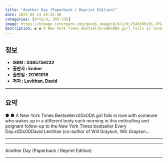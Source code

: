 ```yaml
---
title: "Another Day (Paperback / Reprint Edition)"
date: 2021-05-14 14:42:46
categories: [외국도서, 경영-인문]
image: https://bimage.interpark.com/goods_image/8/0/1/0/254658010s.JPG
description: ● ● A New York Times Bestsellerx0Dx0DA girl falls in love with someone who wakes up in a different body each morning in this enthralling and poignant follow-u
---
```


## **정보**

- **ISBN : 0385756232**
- **출판사 : Ember**
- **출판일 : 20161018**
- **저자 : Levithan, David**

------



## **요약**

●  ●  A New York Times Bestsellerx0Dx0DA girl falls in love with someone who wakes up in a different body each morning in this enthralling and poignant follow-up to the New York Times bestseller Every Day.x0Dx0DDavid Levithan (co-author of Will Grayson, Will Grayson... 

------



------


Another Day (Paperback / Reprint Edition) 

------


